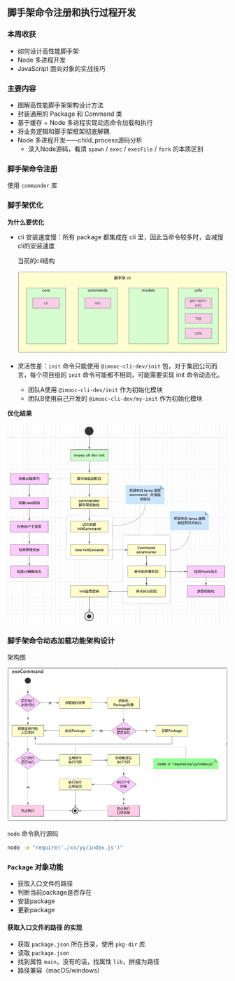 ## 脚手架命令注册和执行过程开发

### 本周收获

- 如何设计高性能脚手架
- Node 多进程开发
- JavaScript 面向对象的实战技巧

### 主要内容

- 图解高性能脚手架架构设计方法
- 封装通用的 Package 和 Command 类
- 基于缓存 + Node 多进程实现动态命令加载和执行
- 将业务逻辑和脚手架框架彻底解耦
- Node 多进程开发——child_process源码分析
  - 深入Node源码，看清 `spawn` / `exec` / `execFile` / `fork` 的本质区别

### 脚手架命令注册

使用 `commander` 库

### 脚手架优化

**为什么要优化**

- cli 安装速度慢：所有 package 都集成在 cli 里，因此当命令较多时，会减慢cli的安装速度

  当前的cil结构

  ![](./images/未优化的当前结构.png)

- 灵活性差：`init` 命令只能使用 `@imooc-cli-dev/init` 包，对于集团公司而言，每个项目组的 `init` 命令可能都不相同，可能需要实现 init 命令动态化。

  - 团队A使用 `@imooc-cli-dev/init` 作为初始化模块
  - 团队B使用自己开发的 `@imooc-cli-dev/my-init` 作为初始化模块

**优化结果**

![优化结果](./images/优化脚手架架构图.png)

### 脚手架命令动态加载功能架构设计

架构图

![脚手架命令动态加载功能架构设计](./images/脚手架命令动态加载功能架构设计.png)

`node` 命令执行源码

```bash
node -e "require('./xx/yy/index.js')"
```

### `Package` 对象功能

- 获取入口文件的路径
- 判断当前package是否存在
- 安装package
- 更新package

#### 获取入口文件的路径 的实现

- 获取 `package.json` 所在目录，使用 `pkg-dir` 库
- 读取 `package.json` 
- 找到属性 `main`，没有的话，找属性 `lib`，拼接为路径
- 路径兼容（macOS/windows）



